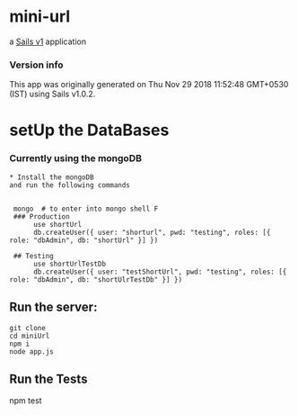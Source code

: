 # mini-url

a [Sails v1](https://sailsjs.com) application



### Version info

This app was originally generated on Thu Nov 29 2018 11:52:48 GMT+0530 (IST) using Sails v1.0.2.

# setUp the DataBases

### Currently using the mongoDB
    * Install the mongoDB
    and run the following commands

    
     mongo  # to enter into mongo shell F
     ### Production
          use shortUrl
          db.createUser({ user: "shorturl", pwd: "testing", roles: [{ role: "dbAdmin", db: "shortUrl" }] })

     ## Testing
          use shortUrlTestDb
          db.createUser({ user: "testShortUrl", pwd: "testing", roles: [{ role: "dbAdmin", db: "shortUlrTestDb" }] })

## Run the server:

``` 
git clone 
cd miniUrl
npm i
node app.js
```

## Run the Tests

npm test


